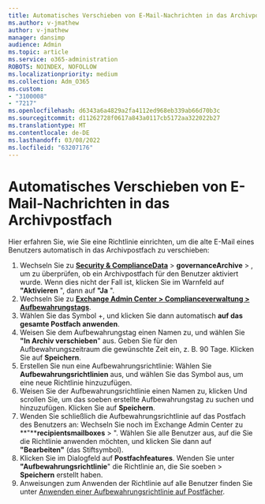 ```yaml
---
title: Automatisches Verschieben von E-Mail-Nachrichten in das Archivpostfach
ms.author: v-jmathew
author: v-jmathew
manager: dansimp
audience: Admin
ms.topic: article
ms.service: o365-administration
ROBOTS: NOINDEX, NOFOLLOW
ms.localizationpriority: medium
ms.collection: Adm_O365
ms.custom:
- "3100008"
- "7217"
ms.openlocfilehash: d6343a6a4829a2fa4112ed968eb339ab66d70b3c
ms.sourcegitcommit: d11262728f0617a843a0117cb5172aa322022b27
ms.translationtype: MT
ms.contentlocale: de-DE
ms.lasthandoff: 03/08/2022
ms.locfileid: "63207176"
---
```

# <a name="automatically-move-email-messages-to-the-archive-mailbox"></a>Automatisches Verschieben von E-Mail-Nachrichten in das Archivpostfach

Hier erfahren Sie, wie Sie eine Richtlinie einrichten, um die alte E-Mail eines Benutzers automatisch in das Archivpostfach zu verschieben:

1. Wechseln Sie zu [**Security & ComplianceData**](https://go.microsoft.com/fwlink/p/?linkid=2077143) >  **governanceArchive** > , um zu überprüfen, ob ein Archivpostfach für den Benutzer aktiviert wurde. Wenn dies nicht der Fall ist, klicken Sie im Warnfeld auf **"Aktivieren** ", dann auf **"Ja** ".
2. Wechseln Sie zu [**Exchange Admin Center > Complianceverwaltung > Aufbewahrungstags**](https://go.microsoft.com/fwlink/?linkid=2059104).
3. Wählen Sie das Symbol +, und klicken Sie dann automatisch **auf das gesamte Postfach anwenden**.
4. Weisen Sie dem Aufbewahrungstag einen Namen zu, und wählen Sie **"In Archiv verschieben**" aus. Geben Sie für den Aufbewahrungszeitraum die gewünschte Zeit ein, z. B. 90 Tage. Klicken Sie auf **Speichern**.
5. Erstellen Sie nun eine Aufbewahrungsrichtlinie: Wählen Sie **Aufbewahrungsrichtlinien** aus, und wählen Sie das Symbol aus, um eine neue Richtlinie hinzuzufügen.
6. Weisen Sie der Aufbewahrungsrichtlinie einen Namen zu, klicken Und scrollen Sie, um das soeben erstellte Aufbewahrungstag zu suchen und hinzuzufügen. Klicken Sie auf **Speichern**.
7. Wenden Sie schließlich die Aufbewahrungsrichtlinie auf das Postfach des Benutzers an: Wechseln Sie noch im Exchange Admin Center zu **"****recipientsmailboxes** > ". Wählen Sie alle Benutzer aus, auf die Sie die Richtlinie anwenden möchten, und klicken Sie dann auf **"Bearbeiten"** (das Stiftsymbol).
8. Klicken Sie im Dialogfeld auf **Postfachfeatures**. Wenden Sie unter **"Aufbewahrungsrichtlinie**" die Richtlinie an, die Sie soeben > **Speichern** erstellt haben.
9. Anweisungen zum Anwenden der Richtlinie auf alle Benutzer finden Sie unter [Anwenden einer Aufbewahrungsrichtlinie auf Postfächer](https://docs.microsoft.com/exchange/security-and-compliance/messaging-records-management/apply-retention-policy).
